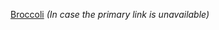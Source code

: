[Broccoli](https://broccoli-eh9h6edmo-alanchrissantonygmailcoms-projects.vercel.app) *(In case the primary link is unavailable)*
